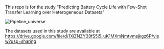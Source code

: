 This repo is for the study "Predicting Battery Cycle Life with Few-Shot Transfer Learning over Heterogeneous Datasets"

![Pipeline_universe](https://github.com/RampageYao/Predicting-Battery-Cycle-Life-with-Few-Shot-Transfer-Learning-over-Heterogeneous-Datasets/assets/137433321/a991dbe5-32de-4892-8bf2-3e9b9f9f9c09)

The datasets used in this study are available at https://drive.google.com/file/d/1XiZNZY38fS5j5_uK1MXmNmtvmsjkgz6P/view?usp=sharing
